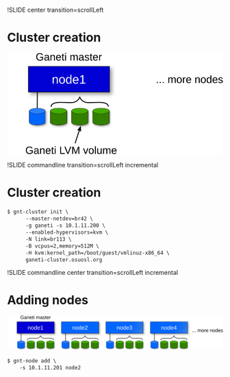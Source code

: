 !SLIDE center transition=scrollLeft

# Cluster creation #

![cluster-creation](cluster-creation.png)

!SLIDE commandline transition=scrollLeft incremental

# Cluster creation #

    $ gnt-cluster init \
          --master-netdev=br42 \
          -g ganeti -s 10.1.11.200 \
          --enabled-hypervisors=kvm \
          -N link=br113 \
          -B vcpus=2,memory=512M \
          -H kvm:kernel_path=/boot/guest/vmlinuz-x86_64 \
          ganeti-cluster.osuosl.org

!SLIDE commandline center transition=scrollLeft incremental

# Adding nodes #

![adding-nodes](adding-nodes.png)

    $ gnt-node add \
        -s 10.1.11.201 node2
